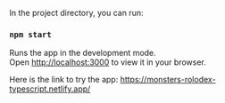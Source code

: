 In the project directory, you can run:

### `npm start`

Runs the app in the development mode.\
Open [http://localhost:3000](http://localhost:3000) to view it in your browser.

Here is the link to try the app:
https://monsters-rolodex-typescript.netlify.app/
